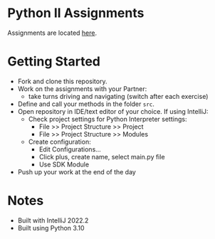 # Python II Assignments
Assignments are located [here](Assignments.md).

# Getting Started
- Fork and clone this repository.
- Work on the assignments with your Partner:
    - take turns driving and navigating (switch after each exercise)
- Define and call your methods in the folder `src`.
- Open repository in IDE/text editor of your choice.
    If using IntelliJ:
    - Check project settings for Python Interpreter settings:
        - File >> Project Structure >> Project
        - File >> Project Structure >> Modules
    - Create configuration:
        - Edit Configurations...
        - Click plus, create name, select main.py file
        - Use SDK Module
- Push up your work at the end of the day

# Notes
- Built with IntelliJ 2022.2
- Built using Python 3.10

